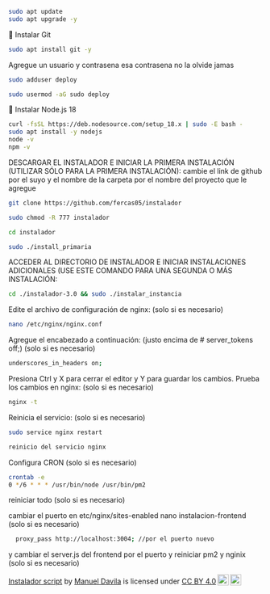 ```bash
sudo apt update
sudo apt upgrade -y
```
🧰 Instalar Git
```bash
sudo apt install git -y
```
Agregue un usuario y contrasena esa contrasena no la olvide jamas

```bash
sudo adduser deploy
```
```bash
sudo usermod -aG sudo deploy
```

🔗 Instalar Node.js 18
```bash
curl -fsSL https://deb.nodesource.com/setup_18.x | sudo -E bash -
sudo apt install -y nodejs
node -v
npm -v
```

DESCARGAR EL INSTALADOR E INICIAR LA PRIMERA INSTALACIÓN (UTILIZAR SÓLO PARA LA PRIMERA INSTALACIÓN): cambie el link de github por el suyo y el nombre de la carpeta por el nombre del proyecto que le agregue

```bash
git clone https://github.com/fercas05/instalador
```
```bash
sudo chmod -R 777 instalador
```
```bash
cd instalador
```
```bash
sudo ./install_primaria
```

ACCEDER AL DIRECTORIO DE INSTALADOR E INICIAR INSTALACIONES ADICIONALES (USE ESTE COMANDO PARA UNA SEGUNDA O MÁS INSTALACIÓN:
```bash
cd ./instalador-3.0 && sudo ./instalar_instancia
```
Edite el archivo de configuración de nginx: (solo si es necesario)
```bash
nano /etc/nginx/nginx.conf
```

Agregue el encabezado a continuación: (justo encima de # server_tokens off;)  (solo si es necesario)
```bash
underscores_in_headers on;
```

Presiona Ctrl y X para cerrar el editor y Y para guardar los cambios.
Prueba los cambios en nginx:  (solo si es necesario)
```bash
nginx -t
```

Reinicia el servicio:  (solo si es necesario)
```bash
sudo service nginx restart
```

```bash
reinicio del servicio nginx
```

Configura CRON  (solo si es necesario)
```bash
crontab -e
0 */6 * * * /usr/bin/node /usr/bin/pm2
```

reiniciar todo  (solo si es necesario)

cambiar el puerto en etc/nginx/sites-enabled nano instalacion-frontend  (solo si es necesario)
```bash
  proxy_pass http://localhost:3004; //por el puerto nuevo
```
y cambiar el server.js del frontend por el puerto y reiniciar pm2 y nginix  (solo si es necesario)


<p xmlns:cc="http://creativecommons.org/ns#" xmlns:dct="http://purl.org/dc/terms/"><a property="dct:title" rel="cc:attributionURL" href="https://github.com/karuapp/install2.0">Instalador script</a> by <a rel="cc:attributionURL dct:creator" property="cc:attributionName" href="https://manueldavila.com">Manuel Davila</a> is licensed under <a href="http://creativecommons.org/licenses/by/4.0/?ref=chooser-v1" target="_blank" rel="license noopener noreferrer" style="display:inline-block;">CC BY 4.0<img style="height:22px!important;margin-left:3px;vertical-align:text-bottom;" src="https://mirrors.creativecommons.org/presskit/icons/cc.svg?ref=chooser-v1"><img style="height:22px!important;margin-left:3px;vertical-align:text-bottom;" src="https://mirrors.creativecommons.org/presskit/icons/by.svg?ref=chooser-v1"></a></p>

